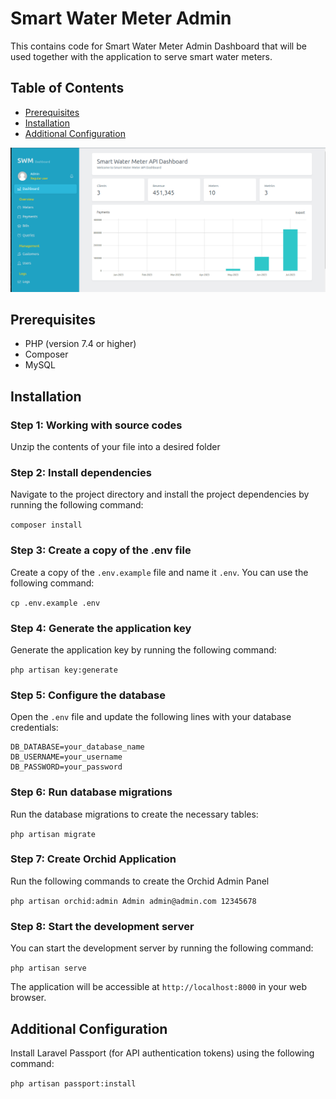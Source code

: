 # Smart Water Meter Admin

This contains code for Smart Water Meter Admin Dashboard that will be used together with the application to serve smart water meters.

## Table of Contents
- [Prerequisites](#prerequisites)
- [Installation](#installation)
- [Additional Configuration](#additional-configuration)

<!-- Embed screenshot that's in a public folder in the source codes -->
![Screenshot](public/images/screenshot.png)

## Prerequisites
- PHP (version 7.4 or higher)
- Composer
- MySQL

## Installation

### Step 1: Working with source codes

Unzip the contents of your file into a desired folder


### Step 2: Install dependencies

Navigate to the project directory and install the project dependencies by running the following command:

```composer install```


### Step 3: Create a copy of the .env file

Create a copy of the `.env.example` file and name it `.env`. You can use the following command:

```cp .env.example .env```


### Step 4: Generate the application key

Generate the application key by running the following command:

```php artisan key:generate```


### Step 5: Configure the database

Open the `.env` file and update the following lines with your database credentials:

```
DB_DATABASE=your_database_name
DB_USERNAME=your_username
DB_PASSWORD=your_password
```


### Step 6: Run database migrations

Run the database migrations to create the necessary tables:

```php artisan migrate```

### Step 7: Create Orchid Application

Run the following commands to create the Orchid Admin Panel

```php artisan orchid:admin Admin admin@admin.com 12345678```


### Step 8: Start the development server

You can start the development server by running the following command:

```php artisan serve```


The application will be accessible at `http://localhost:8000` in your web browser.

## Additional Configuration

Install Laravel Passport (for API authentication tokens) using the following command:

```php artisan passport:install```
